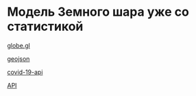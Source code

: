 # Модель Земного шара уже со статистикой

[globe.gl](https://github.com/vasturiano/)

[geojson](http://geojson.io/#map=2/20.0/0.0)

[covid-19-api](https://github.com/mathdroid/covid-19-api)

[API](https://covid19.mathdro.id/api/confirmed)
